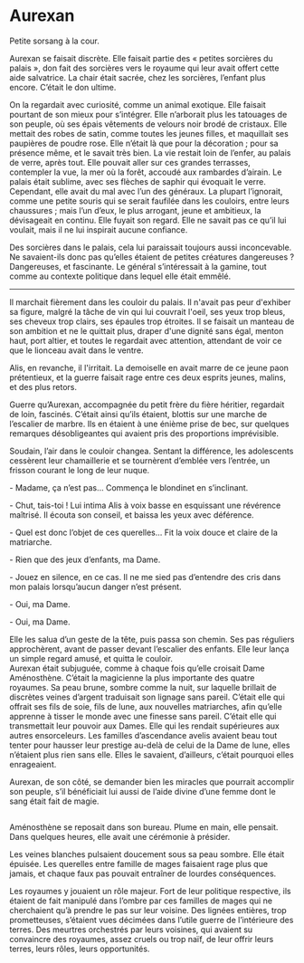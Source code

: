 # Aurexan

Petite sorsang à la cour.

Aurexan se faisait discrète. Elle faisait partie des « petites sorcières du palais », don fait des sorcières vers le royaume qui leur avait offert cette aide salvatrice. La chair était sacrée, chez les sorcières, l’enfant plus encore. C’était le don ultime.

On la regardait avec curiosité, comme un animal exotique. Elle faisait pourtant de son mieux pour s’intégrer. Elle n’arborait plus les tatouages de son peuple, où ses épais vêtements de velours noir brodé de cristaux. Elle mettait des robes de satin, comme toutes les jeunes filles, et maquillait ses paupières de poudre rose. Elle n’était là que pour la décoration ; pour sa présence même, et le savait très bien. La vie restait loin de l’enfer, au palais de verre, après tout. Elle pouvait aller sur ces grandes terrasses, contempler la vue, la mer où la forêt, accoudé aux rambardes d’airain. Le palais était sublime, avec ses flèches de saphir qui évoquait le verre.\
Cependant, elle avait du mal avec l’un des généraux. La plupart l’ignorait, comme une petite souris qui se serait faufilée dans les couloirs, entre leurs chaussures ; mais l’un d’eux, le plus arrogant, jeune et ambitieux, la dévisageait en continu. Elle fuyait son regard. Elle ne savait pas ce qu’il lui voulait, mais il ne lui inspirait aucune confiance.

Des sorcières dans le palais, cela lui paraissait toujours aussi inconcevable. Ne savaient-ils donc pas qu’elles étaient de petites créatures dangereuses ? Dangereuses, et fascinante. Le général s’intéressait à la gamine, tout comme au contexte politique dans lequel elle était emmêlé.

***

Il marchait fièrement dans les couloir du palais. Il n'avait pas peur d'exhiber sa figure, malgré la tâche de vin qui lui couvrait l'oeil, ses yeux trop bleus, ses cheveux trop clairs, ses épaules trop étroites. Il se faisait un manteau de son ambition et ne le quittait plus, draper d'une dignité sans égal, menton haut, port altier, et toutes le regardait avec attention, attendant de voir ce que le lionceau avait dans le ventre.

Alis, en revanche, il l'irritait. La demoiselle en avait marre de ce jeune paon prétentieux, et la guerre faisait rage entre ces deux esprits jeunes, malins, et des plus retors.

Guerre qu’Aurexan, accompagnée du petit frère du fière héritier, regardait de loin, fascinés. C’était ainsi qu’ils étaient, blottis sur une marche de l’escalier de marbre. Ils en étaient à une énième prise de bec, sur quelques remarques désobligeantes qui avaient pris des proportions imprévisible.

Soudain, l’air dans le couloir changea. Sentant la différence, les adolescents cessèrent leur chamaillerie et se tournèrent d’emblée vers l’entrée, un frisson courant le long de leur nuque.

\-        Madame, ça n’est pas… Commença le blondinet en s’inclinant.

\-        Chut, tais-toi ! Lui intima Alis à voix basse en esquissant une révérence maîtrisé. Il écouta son conseil, et baissa les yeux avec déférence.

\-        Quel est donc l’objet de ces querelles… Fit la voix douce et claire de la matriarche.

\-        Rien que des jeux d’enfants, ma Dame.

\-        Jouez en silence, en ce cas. Il ne me sied pas d’entendre des cris dans mon palais lorsqu’aucun danger n’est présent.

\-        Oui, ma Dame.

\-        Oui, ma Dame.

Elle les salua d’un geste de la tête, puis passa son chemin. Ses pas réguliers approchèrent, avant de passer devant l’escalier des enfants. Elle leur lança un simple regard amusé, et quitta le couloir.\
Aurexan était subjuguée, comme à chaque fois qu’elle croisait Dame Aménosthène. C’était la magicienne la plus importante des quatre royaumes. Sa peau brune, sombre comme la nuit, sur laquelle brillait de discrètes veines d’argent traduisait son lignage sans pareil. C’était elle qui offrait ses fils de soie, fils de lune, aux nouvelles matriarches, afin qu’elle apprenne à tisser le monde avec une finesse sans pareil. C’était elle qui transmettait leur pouvoir aux Dames. Elle qui les rendait supérieures aux autres ensorceleurs. Les familles d’ascendance avelis avaient beau tout tenter pour hausser leur prestige au-delà de celui de la Dame de lune, elles n’étaient plus rien sans elle. Elles le savaient, d’ailleurs, c’était pourquoi elles enrageaient.

Aurexan, de son côté, se demander bien les miracles que pourrait accomplir son peuple, s’il bénéficiait lui aussi de l’aide divine d’une femme dont le sang était fait de magie.

##

Aménosthène se reposait dans son bureau. Plume en main, elle pensait. Dans quelques heures, elle avait une cérémonie à présider.

Les veines blanches pulsaient doucement sous sa peau sombre. Elle était épuisée. Les querelles entre famille de mages faisaient rage plus que jamais, et chaque faux pas pouvait entraîner de lourdes conséquences.

Les royaumes y jouaient un rôle majeur. Fort de leur politique respective, ils étaient de fait manipulé dans l’ombre par ces familles de mages qui ne cherchaient qu’à prendre le pas sur leur voisine. Des lignées entières, trop prometteuses, s’étaient vues décimées dans l’utile guerre de l’intérieure des terres. Des meurtres orchestrés par leurs voisines, qui avaient su convaincre des royaumes, assez cruels ou trop naïf, de leur offrir leurs terres, leurs rôles, leurs opportunités.
